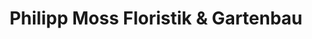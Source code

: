 ---
title: "Philipp Moss Floristik & Gartenbau"
url: /meppen/philipp-moss-floristik-und-gartenbau/
shop: Garten-Center
---